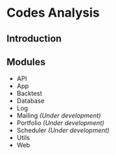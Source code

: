 # Codes Analysis

## Introduction

## Modules

- API
- App
- Backtest
- Database
- Log
- Mailing _(Under development)_
- Portfolio _(Under development)_
- Scheduler _(Under development)_
- Utils
- Web

